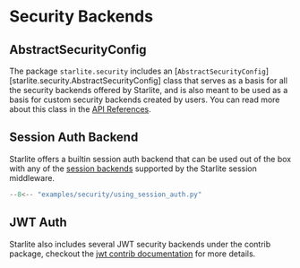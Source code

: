# Security Backends

## AbstractSecurityConfig

The package `starlite.security` includes an [`AbstractSecurityConfig`][starlite.security.AbstractSecurityConfig] class
that serves as a basis for all the security backends offered by Starlite, and is also meant to be used as a basis for
custom security backends created by users. You can read more about this class in
the [API References](../../reference/security/0-base.md).

## Session Auth Backend

Starlite offers a builtin session auth backend that can be used out of the box with any of the
[session backends](../7-middleware/builtin-middlewares#session-middleware) supported by the Starlite session
middleware.

```py title="Using Session Auth"
--8<-- "examples/security/using_session_auth.py"
```

## JWT Auth

Starlite also includes several JWT security backends under the contrib package, checkout
the [jwt contrib documentation](../18-contrib/1-jwt.md) for more details.
